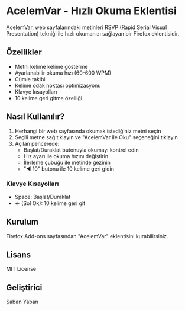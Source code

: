 # AcelemVar - Hızlı Okuma Eklentisi

AcelemVar, web sayfalarındaki metinleri RSVP (Rapid Serial Visual Presentation) tekniği ile hızlı okumanızı sağlayan bir Firefox eklentisidir.

## Özellikler

- Metni kelime kelime gösterme
- Ayarlanabilir okuma hızı (60-600 WPM)
- Cümle takibi
- Kelime odak noktası optimizasyonu
- Klavye kısayolları
- 10 kelime geri gitme özelliği

## Nasıl Kullanılır?

1. Herhangi bir web sayfasında okumak istediğiniz metni seçin
2. Seçili metne sağ tıklayın ve "AcelemVar ile Oku" seçeneğini tıklayın
3. Açılan pencerede:
   - Başlat/Duraklat butonuyla okumayı kontrol edin
   - Hız ayarı ile okuma hızını değiştirin
   - İlerleme çubuğu ile metinde gezinin
   - "◀ 10" butonu ile 10 kelime geri gidin

### Klavye Kısayolları

- Space: Başlat/Duraklat
- ← (Sol Ok): 10 kelime geri git

## Kurulum

Firefox Add-ons sayfasından "AcelemVar" eklentisini kurabilirsiniz.

## Lisans

MIT License

## Geliştirici

Şaban Yaban